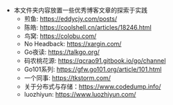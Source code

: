 - 本文件夹内容放置一些优秀博客文章的探索于实践
    - 煎鱼: https://eddycjy.com/posts/
    - 陈皓: https://coolshell.cn/articles/18246.html
    - 鸟窝: https://colobu.com/
    - No Headback: https://xargin.com/
    - Go夜读: https://talkgo.org/
    - 码农桃花源: https://qcrao91.gitbook.io/go/channel
    - Go101系列: https://gfw.go101.org/article/101.html
    - 一个同事: https://tkstorm.com/
    - 关于分布式与存储：https://www.codedump.info/
    - luozhiyun: https://www.luozhiyun.com/
